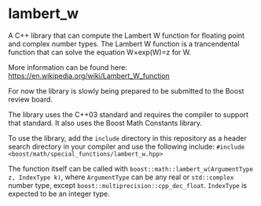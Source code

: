 # lambert_w
A C++ library that can compute the Lambert W function for floating point and complex number types.
The Lambert W function is a trancendental function that can solve the equation W×exp(W)=z for W.

More information can be found here:
https://en.wikipedia.org/wiki/Lambert_W_function

For now the library is slowly being prepared to be submitted to the Boost review board.

The library uses the C++03 standard and requires the compiler to support that standard.
It also uses the Boost Math Constants library.

To use the library, add the `include` directory  in this repository as a header search directory
in your compiler and use the following include:
`#include <boost/math/special_functions/lambert_w.hpp>`

The function itself can be called with `boost::math::lambert_w(ArgumentType z, IndexType k)`,
where `ArgumentType` can be any real or `std::complex` number type,
except `boost::multiprecision::cpp_dec_float`. `IndexType` is expected to be an integer type.
